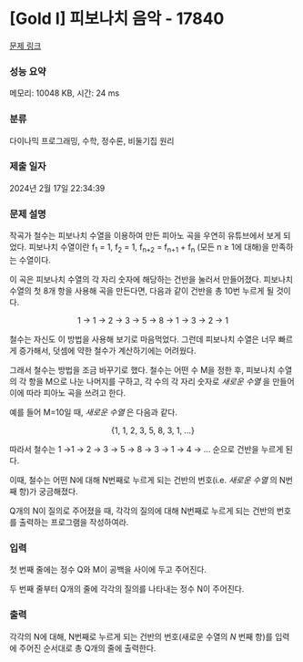 # [Gold I] 피보나치 음악 - 17840 

[문제 링크](https://www.acmicpc.net/problem/17840) 

### 성능 요약

메모리: 10048 KB, 시간: 24 ms

### 분류

다이나믹 프로그래밍, 수학, 정수론, 비둘기집 원리

### 제출 일자

2024년 2월 17일 22:34:39

### 문제 설명

<p>작곡가 철수는 피보나치 수열을 이용하여 만든 피아노 곡을 우연히 유튜브에서 보게 되었다. 피보나치 수열이란 f<sub>1</sub> = 1, f<sub>2</sub> = 1, f<sub>n+2</sub> = f<sub>n+1</sub> + f<sub>n</sub> (모든 n ≥ 1에 대해)을 만족하는 수열이다.</p>

<p>이 곡은 피보나치 수열의 각 자리 숫자에 해당하는 건반을 눌러서 만들어졌다. 피보나치 수열의 첫 8개 항을 사용해 곡을 만든다면, 다음과 같이 건반을 총 10번 누르게 될 것이다.</p>

<p style="text-align: center;">1 → 1 → 2 → 3 → 5 → 8 → 1 → 3 → 2 → 1</p>

<p>철수는 자신도 이 방법을 사용해 보기로 마음먹었다. 그런데 피보나치 수열은 너무 빠르게 증가해서, 덧셈에 약한 철수가 계산하기에는 어려웠다.</p>

<p>그래서 철수는 방법을 조금 바꾸기로 했다. 철수는 어떤 수 M을 정한 후, 피보나치 수열의 각 항을 M으로 나눈 나머지를 구하고, 각 수의 각 자리 숫자로 <em>새로운 수열</em> 을 만들어 이에 따라 피아노 곡을 쓰려고 한다.</p>

<p>예를 들어 M=10일 때, <em>새로운 수열 </em>은 다음과 같다.</p>

<p style="text-align: center;">{1, 1, 2, 3, 5, 8, 3, 1, …}</p>

<p>따라서 철수는 1 →1 → 2 → 3 → 5 → 8 → 3 → 1 → 4 → … 순으로 건반을 누르게 된다.</p>

<p>이때, 철수는 어떤 N에 대해 N번째로 누르게 되는 건반의 번호(i.e. <em>새로운 수열 </em>의 N번째 항)가 궁금해졌다.</p>

<p>Q개의 N이 질의로 주어졌을 때, 각각의 질의에 대해 N번째로 누르게 되는 건반의 번호를 출력하는 프로그램을 작성하여라.</p>

### 입력 

 <p>첫 번째 줄에는 정수 Q와 M이 공백을 사이에 두고 주어진다.</p>

<p>두 번째 줄부터 Q개의 줄에 각각의 질의를 나타내는 정수 N이 주어진다.</p>

### 출력 

 <p>각각의 N에 대해, N번째로 누르게 되는 건반의 번호(새로운 수열의 <em>N</em> 번째 항)를 입력에 주어진 순서대로 총 Q개의 줄에 출력한다.</p>

